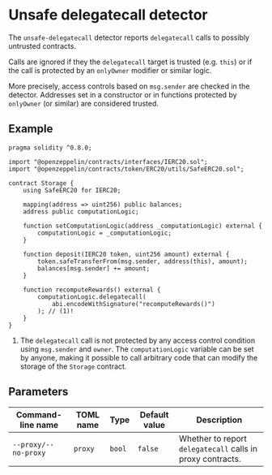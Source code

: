# Unsafe delegatecall detector

The `unsafe-delegatecall` detector reports `delegatecall` calls to possibly untrusted contracts.

Calls are ignored if they the `delegatecall` target is trusted (e.g. `this`) or if the call is protected by an `onlyOwner` modifier or similar logic.

More precisely, access controls based on `msg.sender` are checked in the detector.
Addresses set in a constructor or in functions protected by `onlyOwner` (or similar) are considered trusted.

## Example

```solidity hl_lines="22-24" linenums="1"
pragma solidity ^0.8.0;

import "@openzeppelin/contracts/interfaces/IERC20.sol";
import "@openzeppelin/contracts/token/ERC20/utils/SafeERC20.sol";

contract Storage {
    using SafeERC20 for IERC20;

    mapping(address => uint256) public balances;
    address public computationLogic;

    function setComputationLogic(address _computationLogic) external {
        computationLogic = _computationLogic;
    }

    function deposit(IERC20 token, uint256 amount) external {
        token.safeTransferFrom(msg.sender, address(this), amount);
        balances[msg.sender] += amount;
    }

    function recomputeRewards() external {
        computationLogic.delegatecall(
            abi.encodeWithSignature("recomputeRewards()")
        ); // (1)!
    }
}
```

1. The `delegatecall` call is not protected by any access control condition using `msg.sender` and `owner`. The `computationLogic` variable can be set by anyone, making it possible to call arbitrary code that can modify the storage of the `Storage` contract.

## Parameters

| Command-line name                 | TOML name | Type   | Default value | Description                                                |
|-----------------------------------|-----------|--------|---------------|------------------------------------------------------------|
| <nobr>`--proxy/--no-proxy`</nobr> | `proxy`   | `bool` | `false`       | Whether to report `delegatecall` calls in proxy contracts. |
